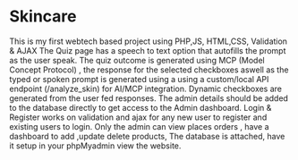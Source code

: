 # Skincare
This is my first webtech based project using PHP,JS, HTML,CSS, Validation & AJAX 
The Quiz page has a speech to text option that autofills the prompt as the user speak.
The quiz outcome is generated using MCP (Model Concept Protocol) , the response for the selected checkboxes aswell as the typed or spoken prompt is generated using a using a custom/local API endpoint (/analyze_skin) for AI/MCP integration.
Dynamic checkboxes are generated from the  user fed responses.
The admin details should be added to the database directly to get access to the Admin dashboard.
Login & Register works on validation and ajax for any new user to register and existing users to login.
Only the admin can view places orders , have a dashboard to add ,update delete products,
The database is attached, have it setup in your phpMyadmin view the website.
